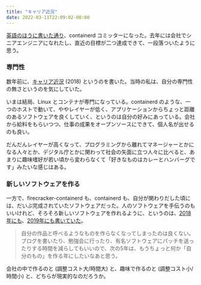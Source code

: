 ```yaml
---
title: "キャリア近況"
date: 2022-03-11T22:09:02-08:00
---
```

[英語のほうに書いた通り](https://blog.8-p.info/en/2022/03/11/containerd-committer/)、containerd コミッターになった。去年には会社でシニアエンジニアになれたし、直近の目標が二つ達成できて、一段落ついたように思う。

### 専門性

数年前に、[キャリア近況](https://blog.8-p.info/ja/2018/09/28/career/) (2018) というのを書いた。当時の私は、自分の専門性の無さというのを気にしていた。

いまは結局、Linux とコンテナが専門になっている。containerd のような、一つのホストで動いて、ややレイヤーが低く、アプリケーションからちょっと距離のあるソフトウェアを良くしていく、というのは自分の好みにあっている。会社から給料をもらいつつ、仕事の成果をオープンソースにできて、個人名が出せるのも良い。

だんだんレイヤーが高くなって、プログラミングから離れてマネージャーとかになる人々とか、デジタル庁とかに関わって社会の矢面に立つ人々に比べると、あまりに趣味嗜好が若い頃から変わらなくて「好きなものはカレーとハンバーグです」みたいな感じはある。

### 新しいソフトウェアを作る

一方で、firecracker-containerd も、containerd も、自分が関わりだした頃には、だいぶ完成されていたソフトウェアだった。人のソフトウェアを手伝うのもいいけれど、そろそろ新しいソフトウェアを作れるように、というのは、[2018年にも](https://blog.8-p.info/ja/2018/03/21/q1/)、[2019年にも書いていた](https://blog.8-p.info/ja/2019/10/20/five-years/)。

> 自分の作品と呼べるようなものを作らなくなってしまったのは良くない。ブログを書いたり、勉強会に行ったり、有名ソフトウェアにパッチを送ったりする時間を減らしてもいいので、次の5年は、もうちょっと何か「自分のもの」を作る年にしたいなあと思う。

会社の中で作るのと (調整コスト大/時間大) と、趣味で作るのと (調整コスト小/時間小) と、どちらが現実的なのだろうか。
